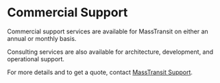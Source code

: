 # Commercial Support

Commercial support services are available for MassTransit on either an annual or monthly basis.

Consulting services are also available for architecture, development, and operational support.

For more details and to get a quote, contact [MassTransit Support][1].

[1]: mailto://support@masstransit.io
